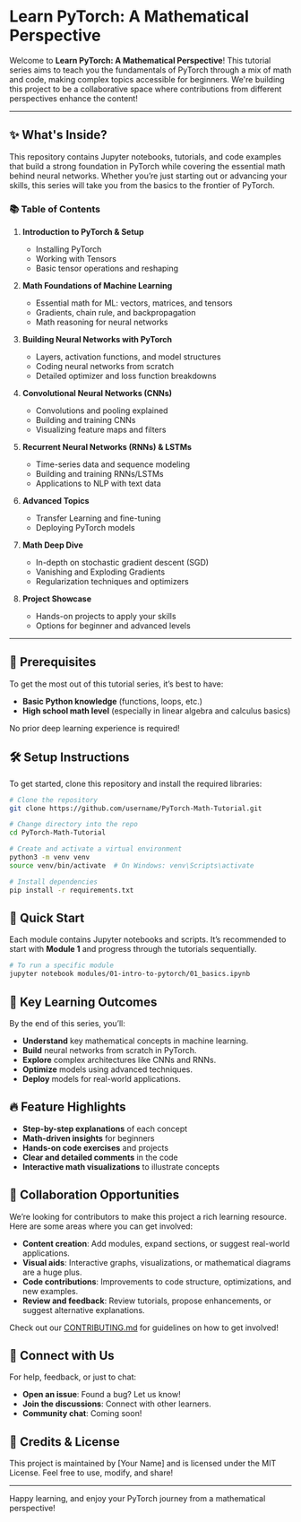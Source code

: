 # Learn PyTorch: A Mathematical Perspective

Welcome to **Learn PyTorch: A Mathematical Perspective**! This tutorial series aims to teach you the fundamentals of PyTorch through a mix of math and code, making complex topics accessible for beginners. We're building this project to be a collaborative space where contributions from different perspectives enhance the content!

---

## ✨ What's Inside?

This repository contains Jupyter notebooks, tutorials, and code examples that build a strong foundation in PyTorch while covering the essential math behind neural networks. Whether you’re just starting out or advancing your skills, this series will take you from the basics to the frontier of PyTorch.

### 📚 Table of Contents

1. **Introduction to PyTorch & Setup**
   - Installing PyTorch
   - Working with Tensors
   - Basic tensor operations and reshaping
2. **Math Foundations of Machine Learning**
   - Essential math for ML: vectors, matrices, and tensors
   - Gradients, chain rule, and backpropagation
   - Math reasoning for neural networks

3. **Building Neural Networks with PyTorch**
   - Layers, activation functions, and model structures
   - Coding neural networks from scratch
   - Detailed optimizer and loss function breakdowns

4. **Convolutional Neural Networks (CNNs)**
   - Convolutions and pooling explained
   - Building and training CNNs
   - Visualizing feature maps and filters

5. **Recurrent Neural Networks (RNNs) & LSTMs**
   - Time-series data and sequence modeling
   - Building and training RNNs/LSTMs
   - Applications to NLP with text data

6. **Advanced Topics**
   - Transfer Learning and fine-tuning
   - Deploying PyTorch models

7. **Math Deep Dive**
   - In-depth on stochastic gradient descent (SGD)
   - Vanishing and Exploding Gradients
   - Regularization techniques and optimizers

8. **Project Showcase**
   - Hands-on projects to apply your skills
   - Options for beginner and advanced levels

---

## 🧩 Prerequisites

To get the most out of this tutorial series, it’s best to have:
- **Basic Python knowledge** (functions, loops, etc.)
- **High school math level** (especially in linear algebra and calculus basics)

No prior deep learning experience is required!

## 🛠 Setup Instructions

To get started, clone this repository and install the required libraries:

```bash
# Clone the repository
git clone https://github.com/username/PyTorch-Math-Tutorial.git

# Change directory into the repo
cd PyTorch-Math-Tutorial

# Create and activate a virtual environment
python3 -m venv venv
source venv/bin/activate  # On Windows: venv\Scripts\activate

# Install dependencies
pip install -r requirements.txt
```

## 🚀 Quick Start

Each module contains Jupyter notebooks and scripts. It’s recommended to start with **Module 1** and progress through the tutorials sequentially.

```bash
# To run a specific module
jupyter notebook modules/01-intro-to-pytorch/01_basics.ipynb
```

## 🧠 Key Learning Outcomes

By the end of this series, you’ll:
- **Understand** key mathematical concepts in machine learning.
- **Build** neural networks from scratch in PyTorch.
- **Explore** complex architectures like CNNs and RNNs.
- **Optimize** models using advanced techniques.
- **Deploy** models for real-world applications.

## 🔥 Feature Highlights

- **Step-by-step explanations** of each concept
- **Math-driven insights** for beginners
- **Hands-on code exercises** and projects
- **Clear and detailed comments** in the code
- **Interactive math visualizations** to illustrate concepts

## 🤝 Collaboration Opportunities

We’re looking for contributors to make this project a rich learning resource. Here are some areas where you can get involved:

- **Content creation**: Add modules, expand sections, or suggest real-world applications.
- **Visual aids**: Interactive graphs, visualizations, or mathematical diagrams are a huge plus.
- **Code contributions**: Improvements to code structure, optimizations, and new examples.
- **Review and feedback**: Review tutorials, propose enhancements, or suggest alternative explanations.

Check out our [CONTRIBUTING.md](CONTRIBUTING.md) for guidelines on how to get involved!

## 💬 Connect with Us

For help, feedback, or just to chat:
- **Open an issue**: Found a bug? Let us know!
- **Join the discussions**: Connect with other learners.
- **Community chat**: Coming soon!

## 🙌 Credits & License

This project is maintained by [Your Name] and is licensed under the MIT License. Feel free to use, modify, and share!

---

Happy learning, and enjoy your PyTorch journey from a mathematical perspective!
